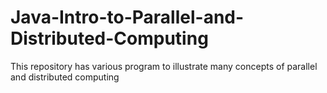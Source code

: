 # Java-Intro-to-Parallel-and-Distributed-Computing
This repository has various program to illustrate many concepts of parallel and distributed computing
